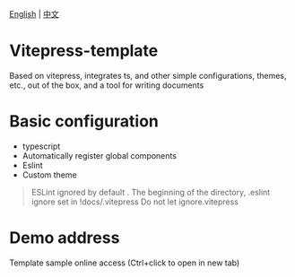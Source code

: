 [English](README.en.md)  | [中文](README.md)

# Vitepress-template
Based on vitepress, integrates ts, and other simple configurations, themes, etc., out of the box, and a tool for writing documents

# Basic configuration
+ typescript
+ Automatically register global components
+ Eslint
+ Custom theme
> ESLint ignored by default . The beginning of the directory, .eslint ignore set in !docs/.vitepress Do not let ignore.vitepress

# Demo address
Template sample online access (Ctrl+click to open in new tab)